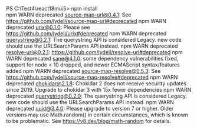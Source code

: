 PS C:\Test4\react18mui5> npm install  
npm WARN deprecated source-map-url@0.4.1: See https://github.com/lydell/source-map-url#deprecated
npm WARN deprecated urix@0.1.0: Please see https://github.com/lydell/urix#deprecated
npm WARN deprecated querystring@0.2.1: The querystring API is considered Legacy. new code should use the URLSearchParams API instead.
npm WARN deprecated resolve-url@0.2.1: https://github.com/lydell/resolve-url#deprecated
npm WARN deprecated sane@4.1.0: some dependency vulnerabilities fixed, support for node < 10 dropped, and newer ECMAScript syntax/features added
npm WARN deprecated source-map-resolve@0.5.3: See https://github.com/lydell/source-map-resolve#deprecated
npm WARN deprecated chokidar@2.1.8: Chokidar 2 does not receive security updates since 2019. Upgrade to chokidar 3 with 15x fewer dependencies
npm WARN deprecated querystring@0.2.0: The querystring API is considered Legacy. new code should use the URLSearchParams API instead.
npm WARN deprecated uuid@3.4.0: Please upgrade  to version 7 or higher.  Older versions may use Math.random() in certain circumstances, which is known to be problematic.  See https://v8.dev/blog/math-random for details.